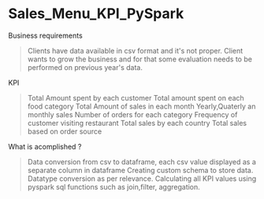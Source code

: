 # Sales_Menu_KPI_PySpark
Business requirements
> Clients have data available in csv format and it's not proper.
> Client wants to grow the business and for that some evaluation needs to be performed on previous year's data.

KPI
> Total Amount spent by each customer
> Total amount spent on each food category
> Total Amount of sales in each month
> Yearly,Quaterly an monthly sales
> Number of orders for each category
> Frequency of customer visiting restaurant
> Total sales by each country
> Total sales based on order source

What is acomplished ?
> Data conversion from csv to dataframe, each csv value displayed as a separate column in dataframe
> Creating custom schema to store data.
> Datatype conversion as per relevance.
> Calculating all KPI values using pyspark sql functions such as join,filter, aggregation.
